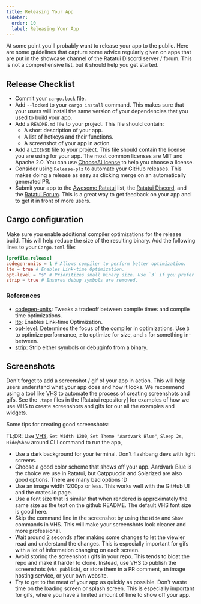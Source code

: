 ```yaml
---
title: Releasing Your App
sidebar:
  order: 10
  label: Releasing Your App
---
```


At some point you'll probably want to release your app to the public. Here are some guidelines that
capture some advice regularly given on apps that are put in the showcase channel of the Ratatui
Discord server / forum. This is not a comprehensive list, but it should help you get started.

## Release Checklist

- Commit your `cargo.lock` file.
- Add `--locked` to your `cargo install` command. This makes sure that your users will install the
  same version of your dependencies that you used to build your app.
- Add a `README.md` file to your project. This file should contain:
  - A short description of your app.
  - A list of hotkeys and their functions.
  - A screenshot of your app in action.
- Add a `LICENSE` file to your project. This file should contain the license you are using for your
  app. The most common licenses are MIT and Apache 2.0. You can use [ChooseALicense] to help you
  choose a license.
- Consider using `Release-plz` to automate your GitHub releases. This makes doing a release as easy
  as clicking merge on an automatically generated PR.
- Submit your app to the [Awesome Ratatui] list, the [Ratatui Discord], and the [Ratatui Forum].
  This is a great way to get feedback on your app and to get it in front of more users.

[ChooseALicense]: https://choosealicense.com/
[Awesome Ratatui]: https://github.com/ratatui-org/awesome-ratatui
[Ratatui Discord]: https://discord.gg/pMCEU9hNEj
[Ratatui Forum]: https://forum.ratatui.rs

## Cargo configuration

Make sure you enable additional compiler optimizations for the release build. This will help reduce the size of the resulting binary. Add the following lines to your `Cargo.toml` file:

```toml
[profile.release]
codegen-units = 1 # Allows compiler to perform better optimization.
lto = true # Enables Link-time Optimization.
opt-level = "s" # Prioritizes small binary size. Use `3` if you prefer speed.
strip = true # Ensures debug symbols are removed.
```

### References

- [codegen-units]: Tweaks a tradeoff between compile times and compile time optimizations.
- [lto]: Enables Link-time Optimization.
- [opt-level]: Determines the focus of the compiler in optimizations. Use `3` to optimize performance, `z` to optimize for size, and `s` for something in-between.
- [strip]: Strip either symbols or debuginfo from a binary.

[codegen-units]: https://doc.rust-lang.org/cargo/reference/profiles.html#codegen-units
[lto]: https://doc.rust-lang.org/cargo/reference/profiles.html#lto
[opt-level]: https://doc.rust-lang.org/cargo/reference/profiles.html#opt-level
[strip]: https://doc.rust-lang.org/cargo/reference/profiles.html#strip

## Screenshots

Don't forget to add a screenshot / gif of your app in action. This will help users understand what
your app does and how it looks. We recommend using a tool like [VHS] to automate the process of
creating screenshots and gifs. See the `.tape` files in the [Ratatui repository] for examples of how
we use VHS to create screenshots and gifs for our all the examples and widgets.

Some tips for creating good screenshots:

TL;DR: Use [VHS], `Set Width 1200`, `Set Theme "Aardvark Blue"`, `Sleep 2s`, `Hide`/`Show` around
CLI command to run the app,

- Use a dark background for your terminal. Don't flashbang devs with light screens.
- Choose a good color scheme that shows off your app. Aardvark Blue is the choice we use in Ratatui,
  but Catppuccin and Solarized are also good options. There are many bad options :D
- Use an image width 1200px or less. This works well with the GitHub UI and the crates.io page.
- Use a font size that is similar that when rendered is approximately the same size as the text on
  the github README. The default VHS font size is good here.
- Skip the command line in the screenshot by using the `Hide` and `Show` commands in VHS. This will
  make your screenshots look cleaner and more professional.
- Wait around 2 seconds after making some changes to let the viewier read and understand the
  changes. This is especially important for gifs with a lot of information changing on each screen.
- Avoid storing the screenshot / gifs in your repo. This tends to bloat the repo and make it harder
  to clone. Instead, use VHS to publish the screenshots (`vhs publish`), or store them in a PR
  comment, an image hosting service, or your own website.
- Try to get to the meat of your app as quickly as possible. Don't waste time on the loading screen
  or splash screen. This is especially important for gifs, where you have a limited amount of time
  to show off your app.

[VHS]: https://github.com/charmbracelet/vhs
